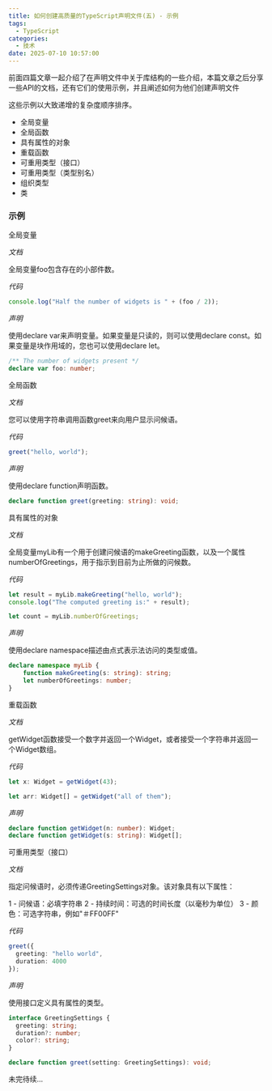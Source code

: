 ```yaml
---
title: 如何创建高质量的TypeScript声明文件(五) - 示例
tags:
  - TypeScript
categories:
  - 技术
date: 2025-07-10 10:57:00
---
```


前面四篇文章一起介绍了在声明文件中关于库结构的一些介绍，本篇文章之后分享一些API的文档，还有它们的使用示例，并且阐述如何为他们创建声明文件

这些示例以大致递增的复杂度顺序排序。

* 全局变量
* 全局函数
* 具有属性的对象
* 重载函数
* 可重用类型（接口）
* 可重用类型（类型别名）
* 组织类型
* 类

### 示例

全局变量

*文档*

全局变量foo包含存在的小部件数。

*代码*

```ts
console.log("Half the number of widgets is " + (foo / 2));
```

*声明*

使用declare var来声明变量。如果变量是只读的，则可以使用declare const。如果变量是块作用域的，您也可以使用declare let。

```ts
/** The number of widgets present */
declare var foo: number;
```

全局函数

*文档*

您可以使用字符串调用函数greet来向用户显示问候语。

*代码*

```ts
greet("hello, world");
```

*声明*

使用declare function声明函数。

```ts
declare function greet(greeting: string): void;
```

具有属性的对象

*文档*

全局变量myLib有一个用于创建问候语的makeGreeting函数，以及一个属性numberOfGreetings，用于指示到目前为止所做的问候数。

*代码*

```ts
let result = myLib.makeGreeting("hello, world");
console.log("The computed greeting is:" + result);

let count = myLib.numberOfGreetings;
```

*声明*

使用declare namespace描述由点式表示法访问的类型或值。

```ts
declare namespace myLib {
    function makeGreeting(s: string): string;
    let numberOfGreetings: number;
}
```

重载函数

*文档*

getWidget函数接受一个数字并返回一个Widget，或者接受一个字符串并返回一个Widget数组。

*代码*

```ts
let x: Widget = getWidget(43);

let arr: Widget[] = getWidget("all of them");
```

*声明*

```ts
declare function getWidget(n: number): Widget;
declare function getWidget(s: string): Widget[];
```

可重用类型（接口）

*文档*

指定问候语时，必须传递GreetingSettings对象。该对象具有以下属性：

1 - 问候语：必填字符串 2 - 持续时间：可选的时间长度（以毫秒为单位） 3 - 颜色：可选字符串，例如"＃FF00FF"

*代码*

```ts
greet({
  greeting: "hello world",
  duration: 4000
});
```

*声明*

使用接口定义具有属性的类型。

```ts
interface GreetingSettings {
  greeting: string;
  duration?: number;
  color?: string;
}

declare function greet(setting: GreetingSettings): void;
```

未完待续...
